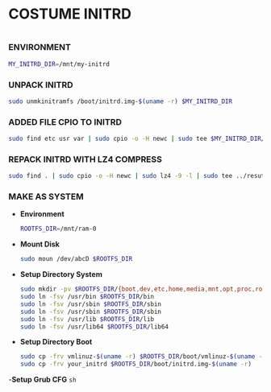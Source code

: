 # COSTUME INITRD
#
#
### ENVIRONMENT
```sh
MY_INITRD_DIR=/mnt/my-initrd
```

### UNPACK INITRD
```sh
sudo unmkinitramfs /boot/initrd.img-$(uname -r) $MY_INITRD_DIR
```
### ADDED FILE CPIO TO INITRD
```sh
sudo find etc usr var | sudo cpio -o -H newc | sudo tee $MY_INITRD_DIR/rootfs.cpio 2>&1 >/dev/null
```
### REPACK INITRD WITH LZ4 COMPRESS
```sh
sudo find . | sudo cpio -o -H newc | sudo lz4 -9 -l | sudo tee ../resutl.img 2>&1 >/dev/null
```
### MAKE AS SYSTEM
- **Environment**
    ```sh
    ROOTFS_DIR=/mnt/ram-0
    ```
- **Mount Disk**
    ```sh
    sudo moun /dev/abcD $ROOTFS_DIR
    ```
- **Setup Directory System**
    ```sh
    sudo mkdir -pv $ROOTFS_DIR/{boot,dev,etc,home,media,mnt,opt,proc,root,run,srv,sys,tmp,usr/{bin,lib,lib64,sbin},var}
    sudo ln -fsv /usr/bin $ROOTFS_DIR/bin 
    sudo ln -fsv /usr/sbin $ROOTFS_DIR/sbin
    sudo ln -fsv /usr/sbin $ROOTFS_DIR/sbin
    sudo ln -fsv /usr/lib $ROOTFS_DIR/lib
    sudo ln -fsv /usr/lib64 $ROOTFS_DIR/lib64
    ```
- **Setup Directory Boot**
    ```sh
    sudo cp -frv vmlinuz-$(uname -r) $ROOTFS_DIR/boot/vmlinuz-$(uname -r)
    sudo cp -frv your_initrd $ROOTFS_DIR/boot/initrd.img-$(uname -r)
    ```
-**Setup Grub CFG**
    ```sh
    ```